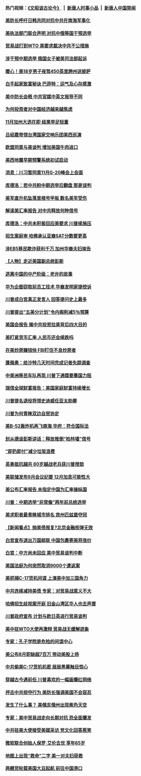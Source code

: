 #### 热门视频：[《文昭谈古论今》](https://github.com/gfw-breaker/wenzhao/blob/master/README.md?t=10200933) &nbsp;|&nbsp; [新唐人时事小品](https://github.com/gfw-breaker/ntdtv-comedy/blob/master/README.md?t=10200933) &nbsp;|&nbsp; [新唐人中国禁闻](https://github.com/gfw-breaker/ntdtv-news/blob/master/README.md?t=10200933)

#### [美防长呼吁日韩共同对抗中共在南海军事化](../pages/nsc412/n10796976.md?t=10200933) 

#### [美执法部门联合声明 对抗中俄等国干预选举](../pages/nsc412/n10796670.md?t=10200933) 

#### [贸易战打到WTO 美要求裁决中共不公措施](../pages/nsc412/n10796528.md?t=10200933) 

#### [涉干预中期选举 俄国女子被美司法部起诉](../pages/nsc412/n10796377.md?t=10200933) 

#### [暖心！美18岁男子夜驾450英里跨州送披萨](../pages/nsc412/n10796371.md?t=10200933) 

#### [白手起家致富秘诀 巴菲特：运气及心存感激](../pages/nsc412/n10796306.md?t=10200933) 

#### [美中防长会晤 中共官媒中英文报导不同](../pages/nsc412/n10795617.md?t=10200933) 

#### [为何投资者对中国经济越来越焦虑](../pages/nsc412/n10796047.md?t=10200933) 

#### [11月加州大选在即 结果举足轻重](../pages/nsc412/n10796111.md?t=10200933) 

#### [吕绍嘉带领台湾国家交响乐团美西巡演](../pages/nsc412/n10796002.md?t=10200933) 

#### [欧盟同意与美谈判 增加美国牛肉进口](../pages/nsc412/n10795852.md?t=10200933) 

#### [美西地震早期预警系统初试启动](../pages/nsc412/n10795664.md?t=10200933) 

#### [消息：川习暂同意11月G-20峰会上会面](../pages/nsc412/n10795644.md?t=10200933) 

#### [库德洛：若中共盼中期选举后翻盘 那是误判](../pages/nsc412/n10795527.md?t=10200933) 

#### [美军直升机坠落里根号甲板 数名美军受伤](../pages/nsc412/n10794716.md?t=10200933) 

#### [解读美汇率报告 对中共释放何种信号](../pages/nsc412/n10793405.md?t=10200933) 

#### [库德洛：中共未积极回应美要求 川普续施压](../pages/nsc412/n10793971.md?t=10200933) 

#### [招生案庭审 哈佛承认亚裔SAT分数要更高](../pages/nsc412/n10793858.md?t=10200933) 

#### [涉EB5移民欺诈获利千万 加州华裔夫妇挨告](../pages/nsc412/n10794199.md?t=10200933) 

#### [【人物】走近美国副总统彭斯](../pages/nsc412/n10793797.md?t=10200933) 

#### [逃离中国的中产阶级：老许的故事](../pages/nsc412/n10793931.md?t=10200933) 

#### [华为企图窃取前员工技术 华裔发明家提控诉](../pages/nsc412/n10793659.md?t=10200933) 

#### [川普成白宫真正发言人 回答提问史上最多](../pages/nsc412/n10793656.md?t=10200933) 

#### [川普提出“五美分计划”令内阁削减5％预算](../pages/nsc412/n10793581.md?t=10200933) 

#### [美国会报告 揭中共投资拉美背后四大目的](../pages/nsc412/n10793442.md?t=10200933) 

#### [美盯紧货币汇率 人民币还会续跌吗](../pages/nsc412/n10793236.md?t=10200933) 

#### [在美炒房赚钱快  FBI盯住不良炒房者](../pages/nsc412/n10793245.md?t=10200933) 

#### [蓬佩奥：给沙特几天时间完成记者失踪调查](../pages/nsc412/n10793092.md?t=10200933) 

#### [中美洲移民车队再现 川普下通牒要墨国力阻](../pages/nsc412/n10792861.md?t=10200933) 

#### [瑞信全球财富报告：美国家庭财富持续增长](../pages/nsc412/n10792815.md?t=10200933) 

#### [川普提名退役将领史迪威任亚太助卿](../pages/nsc412/n10791863.md?t=10200933) 

#### [川普为何青睐双边自贸协定](../pages/nsc412/n10791353.md?t=10200933) 

#### [美B-52轰炸机再飞南海 华府：符合国际法](../pages/nsc412/n10791745.md?t=10200933) 

#### [封从德谈彭斯讲话：释放推倒“柏林墙”信号](../pages/nsc412/n10791685.md?t=10200933) 

#### [“即扔即付”减少垃圾浪费](../pages/nsc412/n10791536.md?t=10200933) 

#### [英勇抵抗越共 80岁越战老兵获川普授勋](../pages/nsc412/n10791118.md?t=10200933) 

#### [美联储发布9月会议纪要 12月加息可能性大](../pages/nsc412/n10790653.md?t=10200933) 

#### [美公布汇率报告 未指定中国为汇率操纵国](../pages/nsc412/n10790877.md?t=10200933) 

#### [川普：中期选举“非常像”两年前总统选举](../pages/nsc412/n10790358.md?t=10200933) 

#### [美求职者最青睐城市排名 宾州匹兹堡夺冠](../pages/nsc412/n10790630.md?t=10200933) 

#### [【新闻看点】抛美债报复?北京金融核弹无效](../pages/nsc412/n10790123.md?t=10200933) 

#### [白宫宣布退出万国邮联 中国包裹寄美将涨价](../pages/nsc412/n10790183.md?t=10200933) 

#### [白宫：中方尚未回应 美中贸易谈判中断](../pages/nsc412/n10790308.md?t=10200933) 

#### [美国法庭为何突然取消9000个遣返案](../pages/nsc412/n10790151.md?t=10200933) 

#### [美抓捕C-17货机间谍 上演美中加三国角力](../pages/nsc412/n10787846.md?t=10200933) 

#### [中共连续减持美债 专家：对贸易战意义不大](../pages/nsc412/n10788856.md?t=10200933) 

#### [哈佛招生歧视案开庭 旧金山湾区华人也去声援](../pages/nsc412/n10788791.md?t=10200933) 

#### [川普政府宣布 计划与欧日英进行贸易谈判](../pages/nsc412/n10788496.md?t=10200933) 

#### [美中驻WTO大使再激辩 贸易战无缓解迹象](../pages/nsc412/n10787893.md?t=10200933) 

#### [专家：孔子学院是危险的间谍中心](../pages/nsc412/n10746252.md?t=10200933) 

#### [美公布8月职缺超7百万 带动美股上扬](../pages/nsc412/n10787888.md?t=10200933) 

#### [中共偷美C-17货机机密 层层黑幕触目惊心](../pages/nsc412/n10787673.md?t=10200933) 

#### [穿越古今遇前任 川普喜欢的一幅画爆红网络](../pages/nsc412/n10787677.md?t=10200933) 

#### [抨击中共掠夺行为 美防长强调美国不会容忍](../pages/nsc412/n10787167.md?t=10200933) 

#### [发生了什么事？ 美俄亥俄州出现紫色天空](../pages/nsc412/n10786659.md?t=10200933) 

#### [专家：美中贸易战走向长期对抗 恐全面爆发](../pages/nsc412/n10786185.md?t=10200933) 

#### [中共驻美大使接受美媒采访 党文化回答惹笑](../pages/nsc412/n10785820.md?t=10200933) 

#### [微软联合创始人保罗·艾伦去世 享年65岁](../pages/nsc412/n10785913.md?t=10200933) 

#### [地图上出现“救命”二字  美一对夫妇获救](../pages/nsc412/n10785876.md?t=10200933) 

#### [两艘货轮载美国大豆起航 前往中国港口](../pages/nsc412/n10785803.md?t=10200933) 

